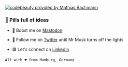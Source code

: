 [![codebeauty provided by Mathias Bachmann](https://mathiasbachmann.com/assets/img/github.jpg)](https://www.mathiasbachmann.com)

### 💊 Pills full of ideas

- 🐘 Boost me on [Mastodon](https://mastodon.social/@designerdrug)
- 🐥 Follow me on [Twitter](https://twitter.com/designerdrug) until Mr Musk turns off the lights

- 🟦 Let's connect on [LinkedIn](https://www.linkedin.com/in/mathiasbachmann/)


`All with ♥ from Hamburg, Germany` 
